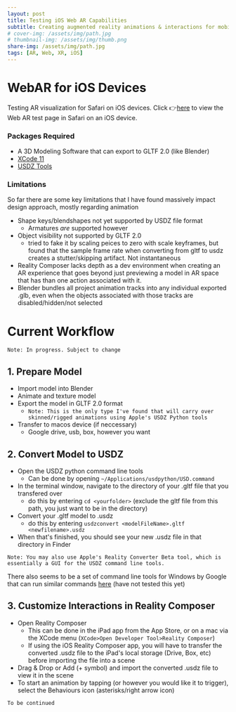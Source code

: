 ```yaml
---
layout: post
title: Testing iOS Web AR Capabilities
subtitle: Creating augmented reality animations & interactions for mobile web browsers 
# cover-img: /assets/img/path.jpg
# thumbnail-img: /assets/img/thumb.png
share-img: /assets/img/path.jpg
tags: [AR, Web, XR, iOS]
---
```



# WebAR for iOS Devices
Testing AR visualization for Safari on iOS devices. Click 👉[here](https://mura94.github.io/WebAR/) to view the Web AR test page in Safari on an iOS device.


### Packages Required
- A 3D Modeling Software that can export to GLTF 2.0 (like Blender)
- [XCode 11](https://apps.apple.com/us/app/xcode/id497799835?mt=12)
- [USDZ Tools](https://developer.apple.com/download/more/?=USDPython)

### Limitations
So far there are some key limitations that I have found massively impact design approach, mostly regarding animation
- Shape keys/blendshapes not yet supported by USDZ file format
  - Armatures _are_ supported however 
- Object visibility not supported by GLTF 2.0
  - tried to fake it by scaling peices to zero with scale keyframes, but found that the sample frame rate when converting from gltf to usdz creates a stutter/skipping artifact. Not instantaneous
- Reality Composer lacks depth as a dev environment when creating an AR experience that goes beyond just previewing a model in AR space that has than one action associated with it.
- Blender bundles all project animation tracks into any individual exported .glb, even when the objects associated with those tracks are disabled/hidden/not selected

# Current Workflow
`Note: In progress. Subject to change`

## 1. Prepare Model
- Import model into Blender
- Animate and texture model
- Export the model in GLTF 2.0 format
  - `Note: This is the only type I've found that will carry over skinned/rigged animations using Apple's USDZ Python tools`
- Transfer to macos device (if neccessary)
  - Google drive, usb, box, however you want

## 2. Convert Model to USDZ
- Open the USDZ python command line tools
  - Can be done by opening `~/Applications/usdpython/USD.command`
- In the terminal window, navigate to the directory of your .gltf file that you transfered over
  - do this by entering `cd <yourfolder>` (exclude the gltf file from this path, you just want to be in the directory)
- Convert your .gltf model to .usdz
  - do this by entering `usdzconvert <modelFileName>.gltf <newfilename>.usdz`
- When that's finished, you should see your new .usdz file in that directory in Finder

`Note: You may also use Apple's Reality Converter Beta tool, which is essentially a GUI for the USDZ command line tools. `

There also seems to be a set of command line tools for Windows by Google that can run similar commands [here](https://github.com/google/usd_from_gltf) (have not tested this yet)

## 3. Customize Interactions in Reality Composer
- Open Reality Composer
  - This can be done in the iPad app from the App Store, or on a mac via the XCode menu (`XCode>Open Developer Tool>Reality Composer`)
  - If using the iOS Reality Composer app, you will have to transfer the converted .usdz file to the iPad's local storage (Drive, Box, etc) before importing the file into a scene
- Drag & Drop or Add (+ symbol) and import the converted .usdz file to view it in the scene
- To start an animation by tapping (or however you would like it to trigger), select the Behaviours icon (asterisks/right arrow icon)

`To be continued`
